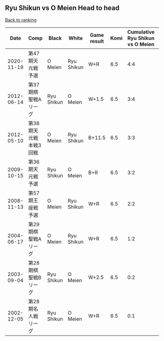 ## Ryu Shikun vs O Meien Head to head

[Back to ranking](../../index.md)




| **Date** | **Comp** | **Black** | **White** | **Game result** | **Komi** | **Cumulative Ryu Shikun vs O Meien** | **Ryu Shikun streak** | **O Meien streak** | 
| --- | --- | --- | --- | --- | --- | --- | --- | --- |
| 2020-11-19 | 第47期天元戦予選 | O Meien | Ryu Shikun | W+R | 6.5 | 4:4 | 1 | 0 | 
| 2012-06-14 | 第37期棋聖戦Aリーグ | Ryu Shikun | O Meien | W+1.5 | 6.5 | 3:4 | 0 | 2 | 
| 2012-05-10 | 第38期天元戦本戦3回戦 | O Meien | Ryu Shikun | B+11.5 | 6.5 | 3:3 | 0 | 1 | 
| 2009-10-15 | 第36期天元戦予選 | Ryu Shikun | O Meien | B+R | 6.5 | 3:2 | 3 | 0 | 
| 2008-11-13 | 第57期王座戦予選 | O Meien | Ryu Shikun | W+R | 6.5 | 2:2 | 2 | 0 | 
| 2004-06-17 | 第29期棋聖戦Aリーグ | O Meien | Ryu Shikun | W+R | 6.5 | 1:2 | 1 | 0 | 
| 2003-09-04 | 第28期棋聖戦Bリーグ | Ryu Shikun | O Meien | W+2.5 | 6.5 | 0:2 | 0 | 2 | 
| 2002-12-05 | 第28期名人戦リーグ | Ryu Shikun | O Meien | W+R | 6.5 | 0:1 | 0 | 1 |




